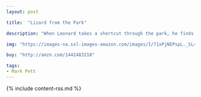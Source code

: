 ```yaml
---
layout: post

title:  "Lizard from the Park"

description: "When Leonard takes a shortcut through the park, he finds an egg and takes it home, where it hatches into a lizard (or so Leonard thinks). Leonard names his new pet Buster and takes him all around the city: on the subway, to the library, to a baseball game, and more. But Buster keeps growing and growing—and Leonard gets the sense that Buster is longing for something Leonard can’t provide. Before long, Buster becomes too big to keep, and Leonard realizes he needs to set Buster free. So Leonard comes up with an inventive plan, one that involves all the balloons Leonard can find and the annual Thanksgiving parade, in an imaginative plot twist that will spark readers’ imaginations—and touch their hearts."

img: "https://images-na.ssl-images-amazon.com/images/I/71xPjNEPspL._SL480_.jpg"

buy: "http://amzn.com/1442483210"

tags:
- Mark Pett
---
```


{% include content-rss.md %}